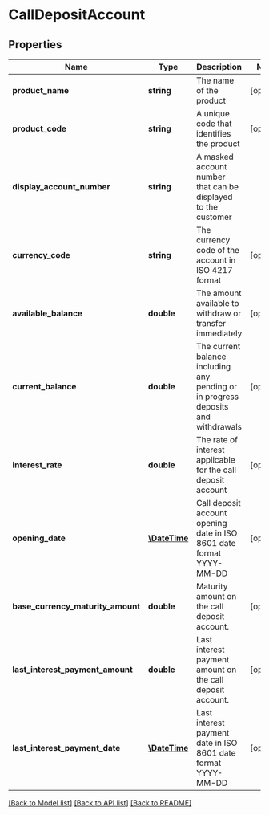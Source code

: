 # CallDepositAccount

## Properties
Name | Type | Description | Notes
------------ | ------------- | ------------- | -------------
**product_name** | **string** | The name of the product | [optional] 
**product_code** | **string** | A unique code that identifies the product | [optional] 
**display_account_number** | **string** | A masked account number that can be displayed to the customer | 
**currency_code** | **string** | The currency code of the account in ISO 4217 format | [optional] 
**available_balance** | **double** | The amount available  to withdraw or transfer immediately | [optional] 
**current_balance** | **double** | The current balance including any pending or in progress deposits and withdrawals | [optional] 
**interest_rate** | **double** | The rate of interest applicable for the call deposit account | [optional] 
**opening_date** | [**\DateTime**](\DateTime.md) | Call deposit account opening date in ISO 8601 date format YYYY-MM-DD | [optional] 
**base_currency_maturity_amount** | **double** | Maturity amount on the call deposit account. | [optional] 
**last_interest_payment_amount** | **double** | Last interest payment amount on the call deposit account. | [optional] 
**last_interest_payment_date** | [**\DateTime**](\DateTime.md) | Last interest payment date in ISO 8601 date format YYYY-MM-DD | [optional] 

[[Back to Model list]](../../README.md#documentation-for-models) [[Back to API list]](../../README.md#documentation-for-api-endpoints) [[Back to README]](../../README.md)

